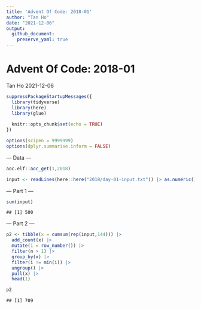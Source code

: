 ```yaml
---
title: 'Advent Of Code: 2018-01'
author: "Tan Ho"
date: "2021-12-06"
output:
  github_document:
    preserve_yaml: true
---
```


Advent Of Code: 2018-01
================
Tan Ho
2021-12-06

``` r
suppressPackageStartupMessages({
  library(tidyverse)
  library(here)
  library(glue)
  
  knitr::opts_chunk$set(echo = TRUE)
})

options(scipen = 9999999)
options(dplyr.summarise.inform = FALSE)
```

— Data —

``` r
aoc.elf::aoc_get(1,2018)
```

``` r
input <- readLines(here::here("2018/day-01-input.txt")) |> as.numeric()
```

— Part 1 —

``` r
sum(input)
```

    ## [1] 500

— Part 2 —

``` r
p2 <- tibble(x = cumsum(rep(input,144))) |> 
  add_count(x) |> 
  mutate(i = row_number()) |> 
  filter(n > 1) |> 
  group_by(x) |> 
  filter(i != min(i)) |> 
  ungroup() |> 
  pull(x) |> 
  head(1)

p2
```

    ## [1] 709

